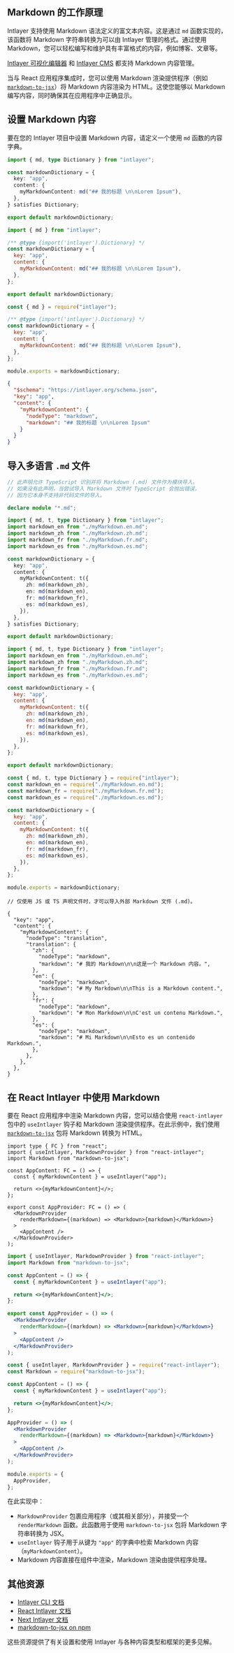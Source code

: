 ## Markdown 的工作原理

Intlayer 支持使用 Markdown 语法定义的富文本内容。这是通过 `md` 函数实现的，该函数将 Markdown 字符串转换为可以由 Intlayer 管理的格式。通过使用 Markdown，您可以轻松编写和维护具有丰富格式的内容，例如博客、文章等。

[Intlayer 可视化编辑器](https://github.com/aymericzip/intlayer/blob/main/docs/zh/intlayer_visual_editor.md) 和 [Intlayer CMS](https://github.com/aymericzip/intlayer/blob/main/docs/zh/intlayer_CMS.md) 都支持 Markdown 内容管理。

当与 React 应用程序集成时，您可以使用 Markdown 渲染提供程序（例如 [`markdown-to-jsx`](https://www.npmjs.com/package/markdown-to-jsx)）将 Markdown 内容渲染为 HTML。这使您能够以 Markdown 编写内容，同时确保其在应用程序中正确显示。

## 设置 Markdown 内容

要在您的 Intlayer 项目中设置 Markdown 内容，请定义一个使用 `md` 函数的内容字典。

```typescript fileName="markdownDictionary.content.ts" contentDeclarationFormat="typescript"
import { md, type Dictionary } from "intlayer";

const markdownDictionary = {
  key: "app",
  content: {
    myMarkdownContent: md("## 我的标题 \n\nLorem Ipsum"),
  },
} satisfies Dictionary;

export default markdownDictionary;
```

```javascript fileName="markdownDictionary.content.mjs" contentDeclarationFormat="esm"
import { md } from "intlayer";

/** @type {import('intlayer').Dictionary} */
const markdownDictionary = {
  key: "app",
  content: {
    myMarkdownContent: md("## 我的标题 \n\nLorem Ipsum"),
  },
};

export default markdownDictionary;
```

```javascript fileName="markdownDictionary.content.cjs" contentDeclarationFormat="commonjs"
const { md } = require("intlayer");

/** @type {import('intlayer').Dictionary} */
const markdownDictionary = {
  key: "app",
  content: {
    myMarkdownContent: md("## 我的标题 \n\nLorem Ipsum"),
  },
};

module.exports = markdownDictionary;
```

```json fileName="markdownDictionary.content.json" contentDeclarationFormat="json"
{
  "$schema": "https://intlayer.org/schema.json",
  "key": "app",
  "content": {
    "myMarkdownContent": {
      "nodeType": "markdown",
      "markdown": "## 我的标题 \n\nLorem Ipsum"
    }
  }
}
```

## 导入多语言 `.md` 文件

```typescript fileName="md.d.ts" contentDeclarationFormat="typescript"
// 此声明允许 TypeScript 识别并将 Markdown (.md) 文件作为模块导入。
// 如果没有此声明，当尝试导入 Markdown 文件时 TypeScript 会抛出错误，
// 因为它本身不支持非代码文件的导入。

declare module "*.md";
```

```typescript fileName="markdownDictionary.content.ts" contentDeclarationFormat="typescript"
import { md, t, type Dictionary } from "intlayer";
import markdown_en from "./myMarkdown.en.md";
import markdown_zh from "./myMarkdown.zh.md";
import markdown_fr from "./myMarkdown.fr.md";
import markdown_es from "./myMarkdown.es.md";

const markdownDictionary = {
  key: "app",
  content: {
    myMarkdownContent: t({
      zh: md(markdown_zh),
      en: md(markdown_en),
      fr: md(markdown_fr),
      es: md(markdown_es),
    }),
  },
} satisfies Dictionary;

export default markdownDictionary;
```

```javascript fileName="markdownDictionary.content.mjs" contentDeclarationFormat="esm"
import { md, t, type Dictionary } from "intlayer";
import markdown_en from "./myMarkdown.en.md";
import markdown_zh from "./myMarkdown.zh.md";
import markdown_fr from "./myMarkdown.fr.md";
import markdown_es from "./myMarkdown.es.md";

const markdownDictionary = {
  key: "app",
  content: {
    myMarkdownContent: t({
      zh: md(markdown_zh),
      en: md(markdown_en),
      fr: md(markdown_fr),
      es: md(markdown_es),
    }),
  },
};

export default markdownDictionary;
```

```javascript fileName="markdownDictionary.content.cjs" contentDeclarationFormat="commonjs"
const { md, t, type Dictionary } = require("intlayer");
const markdown_en = require("./myMarkdown.en.md");
const markdown_fr = require("./myMarkdown.fr.md");
const markdown_es = require("./myMarkdown.es.md");

const markdownDictionary = {
  key: "app",
  content: {
    myMarkdownContent: t({
      zh: md(markdown_zh),
      en: md(markdown_en),
      fr: md(markdown_fr),
      es: md(markdown_es),
    }),
  },
};

module.exports = markdownDictionary;
```

```jsonc fileName="markdownDictionary.content.json" contentDeclarationFormat="json"
// 仅使用 JS 或 TS 声明文件时，才可以导入外部 Markdown 文件 (.md)。

{
  "key": "app",
  "content": {
    "myMarkdownContent": {
      "nodeType": "translation",
      "translation": {
        "zh": {
          "nodeType": "markdown",
          "markdown": "# 我的 Markdown\n\n这是一个 Markdown 内容。",
        },
        "en": {
          "nodeType": "markdown",
          "markdown": "# My Markdown\n\nThis is a Markdown content.",
        },
        "fr": {
          "nodeType": "markdown",
          "markdown": "# Mon Markdown\n\nC'est un contenu Markdown.",
        },
        "es": {
          "nodeType": "markdown",
          "markdown": "# Mi Markdown\n\nEsto es un contenido Markdown.",
        },
      },
    },
  },
}
```

## 在 React Intlayer 中使用 Markdown

要在 React 应用程序中渲染 Markdown 内容，您可以结合使用 `react-intlayer` 包中的 `useIntlayer` 钩子和 Markdown 渲染提供程序。在此示例中，我们使用 [`markdown-to-jsx`](https://www.npmjs.com/package/markdown-to-jsx) 包将 Markdown 转换为 HTML。

```tsx fileName="App.tsx" codeFormat="typescript"
import type { FC } from "react";
import { useIntlayer, MarkdownProvider } from "react-intlayer";
import Markdown from "markdown-to-jsx";

const AppContent: FC = () => {
  const { myMarkdownContent } = useIntlayer("app");

  return <>{myMarkdownContent}</>;
};

export const AppProvider: FC = () => (
  <MarkdownProvider
    renderMarkdown={(markdown) => <Markdown>{markdown}</Markdown>}
  >
    <AppContent />
  </MarkdownProvider>
);
```

```jsx fileName="App.jsx" codeFormat="esm"
import { useIntlayer, MarkdownProvider } from "react-intlayer";
import Markdown from "markdown-to-jsx";

const AppContent = () => {
  const { myMarkdownContent } = useIntlayer("app");

  return <>{myMarkdownContent}</>;
};

export const AppProvider = () => (
  <MarkdownProvider
    renderMarkdown={(markdown) => <Markdown>{markdown}</Markdown>}
  >
    <AppContent />
  </MarkdownProvider>
);
```

```jsx fileName="App.jsx" codeFormat="commonjs"
const { useIntlayer, MarkdownProvider } = require("react-intlayer");
const Markdown = require("markdown-to-jsx");

const AppContent = () => {
  const { myMarkdownContent } = useIntlayer("app");

  return <>{myMarkdownContent}</>;
};

AppProvider = () => (
  <MarkdownProvider
    renderMarkdown={(markdown) => <Markdown>{markdown}</Markdown>}
  >
    <AppContent />
  </MarkdownProvider>
);

module.exports = {
  AppProvider,
};
```

在此实现中：

- `MarkdownProvider` 包裹应用程序（或其相关部分），并接受一个 `renderMarkdown` 函数。此函数用于使用 `markdown-to-jsx` 包将 Markdown 字符串转换为 JSX。
- `useIntlayer` 钩子用于从键为 `"app"` 的字典中检索 Markdown 内容（`myMarkdownContent`）。
- Markdown 内容直接在组件中渲染，Markdown 渲染由提供程序处理。

## 其他资源

- [Intlayer CLI 文档](https://github.com/aymericzip/intlayer/blob/main/docs/zh/intlayer_cli.md)
- [React Intlayer 文档](https://github.com/aymericzip/intlayer/blob/main/docs/zh/intlayer_with_create_react_app.md)
- [Next Intlayer 文档](https://github.com/aymericzip/intlayer/blob/main/docs/zh/intlayer_with_nextjs_15.md)
- [markdown-to-jsx on npm](https://www.npmjs.com/package/markdown-to-jsx)

这些资源提供了有关设置和使用 Intlayer 与各种内容类型和框架的更多见解。
